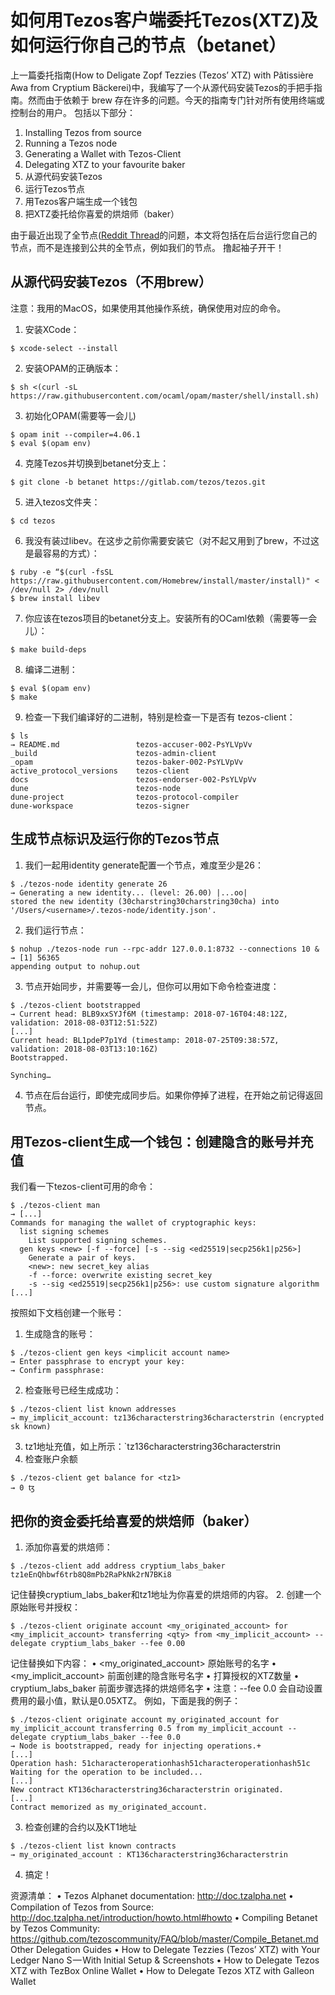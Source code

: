 # 如何用Tezos客户端委托Tezos(XTZ)及如何运行你自己的节点（betanet）
上一篇委托指南(How to Deligate Zopf Tezzies (Tezos’ XTZ) with Pâtissière Awa from Cryptium Bäckerei)中，我编写了一个从源代码安装Tezos的手把手指南。然而由于依赖于 brew 存在许多的问题。今天的指南专门针对所有使用终端或控制台的用户。 包括以下部分：
1.	Installing Tezos from source
2.	Running a Tezos node
3.	Generating a Wallet with Tezos-Client
4.	Delegating XTZ to your favourite baker
5.	从源代码安装Tezos
6.	运行Tezos节点
7.	用Tezos客户端生成一个钱包
8.	把XTZ委托给你喜爱的烘焙师（baker）

由于最近出现了全节点([Reddit Thread](https://www.reddit.com/r/tezos/comments/93qk6p/so_was_there_a_ddos_attack_or_nah/?st=JKBGICK6&sh=a4ebea9e)的问题，本文将包括在后台运行您自己的节点，而不是连接到公共的全节点，例如我们的节点。
撸起袖子开干！

## 从源代码安装Tezos（不用brew）
注意：我用的MacOS，如果使用其他操作系统，确保使用对应的命令。 
1.	安装XCode：
```
$ xcode-select --install
```
2.	安装OPAM的正确版本：
```
$ sh <(curl -sL https://raw.githubusercontent.com/ocaml/opam/master/shell/install.sh)
```
3.	初始化OPAM(需要等一会儿)
```
$ opam init --compiler=4.06.1
$ eval $(opam env)
``` 
4.	克隆Tezos并切换到betanet分支上：
```
$ git clone -b betanet https://gitlab.com/tezos/tezos.git
```
5.	进入tezos文件夹：
```
$ cd tezos
```
6.	我没有装过libev。在这步之前你需要安装它（对不起又用到了brew，不过这是最容易的方式）：
```
$ ruby -e “$(curl -fsSL https://raw.githubusercontent.com/Homebrew/install/master/install)" < /dev/null 2> /dev/null
$ brew install libev
``` 
7.	你应该在tezos项目的betanet分支上。安装所有的OCaml依赖（需要等一会儿）：
```
$ make build-deps
``` 
8.	编译二进制：
```
$ eval $(opam env)
$ make
```
9.	检查一下我们编译好的二进制，特别是检查一下是否有 tezos-client：
```
$ ls
→ README.md                 tezos-accuser-002-PsYLVpVv
_build                      tezos-admin-client
_opam                       tezos-baker-002-PsYLVpVv
active_protocol_versions    tezos-client
docs                        tezos-endorser-002-PsYLVpVv
dune                        tezos-node
dune-project                tezos-protocol-compiler
dune-workspace              tezos-signer
``` 

## 生成节点标识及运行你的Tezos节点
1.	我们一起用identity generate配置一个节点，难度至少是26：
```
$ ./tezos-node identity generate 26
→ Generating a new identity... (level: 26.00) |...oo|
stored the new identity (30charstring30charstring30cha) into '/Users/<username>/.tezos-node/identity.json'.
``` 
2.	我们运行节点：
```
$ nohup ./tezos-node run --rpc-addr 127.0.0.1:8732 --connections 10 &
→ [1] 56365
appending output to nohup.out
```
3.	节点开始同步，并需要等一会儿，但你可以用如下命令检查进度：
```
$ ./tezos-client bootstrapped
→ Current head: BLB9xxSYJf6M (timestamp: 2018-07-16T04:48:12Z, validation: 2018-08-03T12:51:52Z)
[...]
Current head: BL1pdeP7p1Yd (timestamp: 2018-07-25T09:38:57Z, validation: 2018-08-03T13:10:16Z)
Bootstrapped.
 
Synching…
```
4.	节点在后台运行，即使完成同步后。如果你停掉了进程，在开始之前记得返回节点。

## 用Tezos-client生成一个钱包：创建隐含的账号并充值
我们看一下tezos-client可用的命令：
```
$ ./tezos-client man
→ [...]
Commands for managing the wallet of cryptographic keys:
  list signing schemes
    List supported signing schemes.
  gen keys <new> [-f --force] [-s --sig <ed25519|secp256k1|p256>]
    Generate a pair of keys.
    <new>: new secret_key alias
    -f --force: overwrite existing secret_key
    -s --sig <ed25519|secp256k1|p256>: use custom signature algorithm
[...]
```
按照如下文档创建一个账号：
1.	生成隐含的账号：
```
$ ./tezos-client gen keys <implicit account name>
→ Enter passphrase to encrypt your key:
→ Confirm passphrase:
```
2.	检查账号已经生成成功：
```
$ ./tezos-client list known addresses
→ my_implicit_account: tz136characterstring36characterstrin (encrypted sk known)
```
3.	tz1地址充值，如上所示：`tz136characterstring36characterstrin
4.	检查账户余额
```
$ ./tezos-client get balance for <tz1>
→ 0 ꜩ
```

## 把你的资金委托给喜爱的烘焙师（baker）
1.	添加你喜爱的烘焙师：
```
$ ./tezos-client add address cryptium_labs_baker tz1eEnQhbwf6trb8Q8mPb2RaPkNk2rN7BKi8
```
记住替换cryptium_labs_baker和tz1地址为你喜爱的烘焙师的内容。
2.	创建一个原始账号并授权：
```
$ ./tezos-client originate account <my_originated_account> for <my_implicit_account> transferring <qty> from <my_implicit_account> --delegate cryptium_labs_baker --fee 0.00
```
记住替换如下内容：
•	<my_originated_account> 原始账号的名字
•	<my_implicit_account> 前面创建的隐含账号名字
•	<qty> 打算授权的XTZ数量
•	cryptium_labs_baker 前面步骤选择的烘焙师名字
•	注意：--fee 0.0 会自动设置费用的最小值，默认是0.05XTZ。
例如，下面是我的例子：
```
$ ./tezos-client originate account my_originated_account for my_implicit_account transferring 0.5 from my_implicit_account --delegate cryptium_labs_baker --fee 0.0
→ Node is bootstrapped, ready for injecting operations.+
[...]
Operation hash: 51characteroperationhash51characteroperationhash51c
Waiting for the operation to be included...
[...]
New contract KT136characterstring36characterstrin originated.
[...]
Contract memorized as my_originated_account.
```
3.	检查创建的合约以及KT1地址
```
$ ./tezos-client list known contracts
→ my_originated_account : KT136characterstring36characterstrin
```
4.	搞定！

资源清单：
•	Tezos Alphanet documentation: http://doc.tzalpha.net
•	Compilation of Tezos from Source: http://doc.tzalpha.net/introduction/howto.html#howto
•	Compiling Betanet by Tezos Community: https://github.com/tezoscommunity/FAQ/blob/master/Compile_Betanet.md
Other Delegation Guides
•	How to Delegate Tezzies (Tezos’ XTZ) with Your Ledger Nano S — With Initial Setup & Screenshots
•	How to Delegate Tezos XTZ with TezBox Online Wallet
•	How to Delegate Tezos XTZ with Galleon Wallet